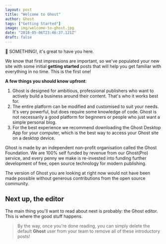```yaml
---
layout: post
title: "Welcome to Ghost"
author: Ghost
tags: ["Getting Started"]
image: img/welcome-to-ghost.jpg
date: "2018-05-06T23:46:37.121Z"
draft: false
---
```


👋 SOMETHING!, it's great to have you here.

We know that first impressions are important, so we've populated your new site with some initial __getting started__ posts that will help you get familiar with everything in no time. This is the first one!

__A few things you should know upfront__:
1. Ghost is designed for ambitious, professional publishers who want to actively build a business around their content. That's who it works best for. 
2. The entire platform can be modified and customised to suit your needs. It's very powerful, but does require some knowledge of code. Ghost is not necessarily a good platform for beginners or people who just want a simple personal blog. 
3. For the best experience we recommend downloading the Ghost Desktop App for your computer, which is the best way to access your Ghost site on a desktop device. 

Ghost is made by an independent non-profit organisation called the Ghost Foundation. We are 100% self funded by revenue from our Ghost(Pro) service, and every penny we make is re-invested into funding further development of free, open source technology for modern publishing.  

The version of Ghost you are looking at right now would not have been made possible without generous contributions from the open source community.  
## Next up, the editor
The main thing you'll want to read about next is probably: the Ghost editor. This is where the good stuff happens.
> By the way, once you're done reading, you can simply delete the default __Ghost__ user from your team to remove all of these introductory posts! 
